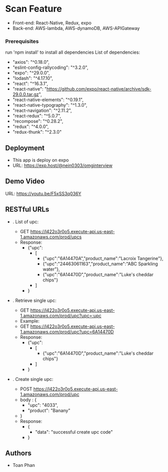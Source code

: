 # Scan Feature

* Front-end: React-Native, Redux, expo
* Back-end: AWS-lambda, AWS-dynamoDB, AWS-APIGateway

### Prerequisites

run 'npm install' to install all dependencies
List of dependencies:
*  "axios": "^0.18.0",
*  "eslint-config-rallycoding": "^3.2.0",
*  "expo": "^29.0.0",
*  "lodash": "^4.17.10",
*  "react": "^16.3.1",
*  "react-native": "https://github.com/expo/react-native/archive/sdk-29.0.0.tar.gz",
*  "react-native-elements": "^0.19.1",
*  "react-native-typography": "^1.3.0",
*  "react-navigation": "^2.11.2",
*  "react-redux": "^5.0.7",
*  "recompose": "^0.28.2",
*  "redux": "^4.0.0",
*  "redux-thunk": "^2.3.0"

## Deployment

* This app is deploy on expo
* URL: https://exp.host/@nein0303/omginterview

## Demo Video
URL: https://youtu.be/F5xSS3q036Y
## RESTful URLs

* . List of upc:
    * GET https://l422o3r0o5.execute-api.us-east-1.amazonaws.com/prod/upcs
    * Response:
      * {"upc":
        * [
          * {"upc":"6A14470A","product_name":"Lacroix Tangerine"},
          * {"upc":"24463061163","product_name":"ABC Sparkling water"},
          * {"upc":"6A14470D","product_name":"Luke's cheddar chips"}
        * ]
      * }

* . Retrieve single upc:
    * GET https://l422o3r0o5.execute-api.us-east-1.amazonaws.com/prod/upc?upc=:upc
    * Example:
    * GET https://l422o3r0o5.execute-api.us-east-1.amazonaws.com/prod/upc?upc=6A14470D
    * Response:
      * {"upc":
        * [
          * {"upc":"6A14470D","product_name":"Luke's cheddar chips"}
        * ]
      * }

* . Create single upc:
    * POST https://l422o3r0o5.execute-api.us-east-1.amazonaws.com/prod/upc
    * body : {
      * "upc": "4033",
      * "product": "Banany"
    * }
    * Response:
      * {
        * "data": "successful create upc code"
      * }

## Authors

* Toan Phan
